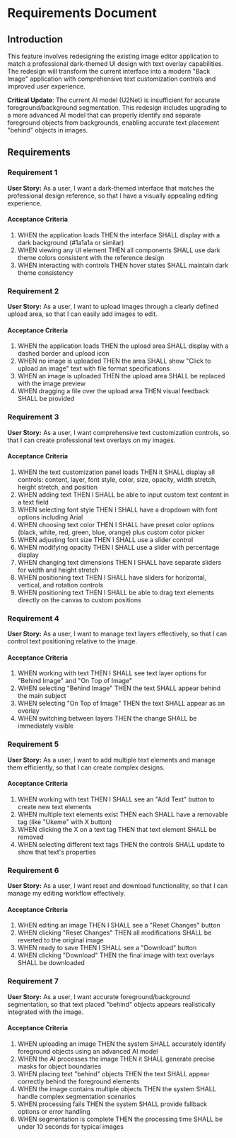 # Requirements Document

## Introduction

This feature involves redesigning the existing image editor application to match a professional dark-themed UI design with text overlay capabilities. The redesign will transform the current interface into a modern "Back Image" application with comprehensive text customization controls and improved user experience.

**Critical Update**: The current AI model (U2Net) is insufficient for accurate foreground/background segmentation. This redesign includes upgrading to a more advanced AI model that can properly identify and separate foreground objects from backgrounds, enabling accurate text placement "behind" objects in images.

## Requirements

### Requirement 1

**User Story:** As a user, I want a dark-themed interface that matches the professional design reference, so that I have a visually appealing editing experience.

#### Acceptance Criteria

1. WHEN the application loads THEN the interface SHALL display with a dark background (#1a1a1a or similar)
2. WHEN viewing any UI element THEN all components SHALL use dark theme colors consistent with the reference design
3. WHEN interacting with controls THEN hover states SHALL maintain dark theme consistency

### Requirement 2

**User Story:** As a user, I want to upload images through a clearly defined upload area, so that I can easily add images to edit.

#### Acceptance Criteria

1. WHEN the application loads THEN the upload area SHALL display with a dashed border and upload icon
2. WHEN no image is uploaded THEN the area SHALL show "Click to upload an image" text with file format specifications
3. WHEN an image is uploaded THEN the upload area SHALL be replaced with the image preview
4. WHEN dragging a file over the upload area THEN visual feedback SHALL be provided

### Requirement 3

**User Story:** As a user, I want comprehensive text customization controls, so that I can create professional text overlays on my images.

#### Acceptance Criteria

1. WHEN the text customization panel loads THEN it SHALL display all controls: content, layer, font style, color, size, opacity, width stretch, height stretch, and position
2. WHEN adding text THEN I SHALL be able to input custom text content in a text field
3. WHEN selecting font style THEN I SHALL have a dropdown with font options including Arial
4. WHEN choosing text color THEN I SHALL have preset color options (black, white, red, green, blue, orange) plus custom color picker
5. WHEN adjusting font size THEN I SHALL use a slider control
6. WHEN modifying opacity THEN I SHALL use a slider with percentage display
7. WHEN changing text dimensions THEN I SHALL have separate sliders for width and height stretch
8. WHEN positioning text THEN I SHALL have sliders for horizontal, vertical, and rotation controls
9. WHEN positioning text THEN I SHALL be able to drag text elements directly on the canvas to custom positions

### Requirement 4

**User Story:** As a user, I want to manage text layers effectively, so that I can control text positioning relative to the image.

#### Acceptance Criteria

1. WHEN working with text THEN I SHALL see text layer options for "Behind Image" and "On Top of Image"
2. WHEN selecting "Behind Image" THEN the text SHALL appear behind the main subject
3. WHEN selecting "On Top of Image" THEN the text SHALL appear as an overlay
4. WHEN switching between layers THEN the change SHALL be immediately visible

### Requirement 5

**User Story:** As a user, I want to add multiple text elements and manage them efficiently, so that I can create complex designs.

#### Acceptance Criteria

1. WHEN working with text THEN I SHALL see an "Add Text" button to create new text elements
2. WHEN multiple text elements exist THEN each SHALL have a removable tag (like "Ukeme" with X button)
3. WHEN clicking the X on a text tag THEN that text element SHALL be removed
4. WHEN selecting different text tags THEN the controls SHALL update to show that text's properties

### Requirement 6

**User Story:** As a user, I want reset and download functionality, so that I can manage my editing workflow effectively.

#### Acceptance Criteria

1. WHEN editing an image THEN I SHALL see a "Reset Changes" button
2. WHEN clicking "Reset Changes" THEN all modifications SHALL be reverted to the original image
3. WHEN ready to save THEN I SHALL see a "Download" button
4. WHEN clicking "Download" THEN the final image with text overlays SHALL be downloaded

### Requirement 7

**User Story:** As a user, I want accurate foreground/background segmentation, so that text placed "behind" objects appears realistically integrated with the image.

#### Acceptance Criteria

1. WHEN uploading an image THEN the system SHALL accurately identify foreground objects using an advanced AI model
2. WHEN the AI processes the image THEN it SHALL generate precise masks for object boundaries
3. WHEN placing text "behind" objects THEN the text SHALL appear correctly behind the foreground elements
4. WHEN the image contains multiple objects THEN the system SHALL handle complex segmentation scenarios
5. WHEN processing fails THEN the system SHALL provide fallback options or error handling
6. WHEN segmentation is complete THEN the processing time SHALL be under 10 seconds for typical images

